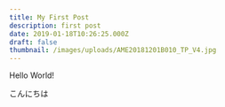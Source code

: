 ```yaml
---
title: My First Post
description: first post
date: 2019-01-18T10:26:25.000Z
draft: false
thumbnail: /images/uploads/AME20181201B010_TP_V4.jpg
---
```

Hello World!

こんにちは
